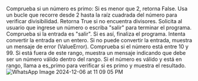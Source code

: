 
Comprueba si un número es primo:
Si es menor que 2, retorna False.
Usa un bucle que recorre desde 2 hasta la raíz cuadrada del número para verificar divisibilidad.
Retorna True si no encuentra divisores.
Solicita al usuario que ingrese un número o escriba "salir" para terminar el programa.
Comprueba si la entrada es "salir". Si es así, finaliza el programa.
Intenta convertir la entrada en un entero.
Si no puede convertir la entrada, muestra un mensaje de error (ValueError).
Comprueba si el número está entre 10 y 99.
Si está fuera de este rango, muestra un mensaje indicando que debe ser un número válido dentro del rango.
Si el número es válido y está en rango, llama a es_primo para verificar si es primo y muestra el resultado.
![WhatsApp Image 2024-12-06 at 11 09 05 PM](https://github.com/user-attachments/assets/ab9e8943-e6c1-4475-810c-c3a2f8d4f453)
